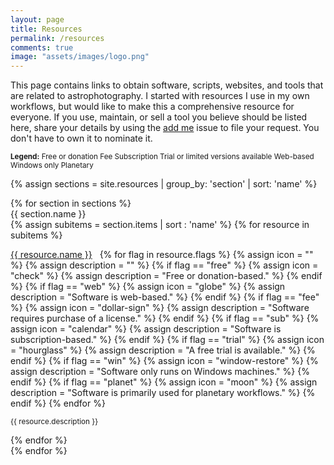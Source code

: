 ```yaml
---
layout: page
title: Resources
permalink: /resources
comments: true
image: "assets/images/logo.png"
---
```


This page contains links to obtain software, scripts, websites, and tools that are related to astrophotography. I started with resources I use in my own workflows, but would like to make this a comprehensive resource for everyone. If you use, maintain, or sell a tool you believe should be listed here, share your details by using the [add me](https://github.com/DeepSkyWorkflows/deepskyworkflows.github.io/issues/new/choose) issue to file your request. You don't have to own it to nominate it.  

<small><strong>Legend:</strong> <strong><i class="fa fa-check"></i></strong> Free or donation <strong><i class="fa fa-dollar-sign"></i></strong> Fee <strong><i class="fa fa-calendar"></i></strong> Subscription <strong><i class="fa fa-hourglass"></i></strong> Trial or limited versions available <strong><i class="fa fa-globe"></i></strong> Web-based <strong><i class="fa fa-window-restore"></i> </strong>Windows only <strong><i class="fa fa-moon"></i></strong> Planetary</small>

{% assign sections = site.resources | group_by: 'section' | sort: 'name' %}
<div id="resources" class="resources card-deck container-fluid w-100 p-1 m-1">
    {% for section in sections %}
    <div class="card">
        <div class="card-header">
            <div class="card-title">{{ section.name }}</div>
        </div>
        <div class="card-body">
        {% assign subitems = section.items | sort : 'name' %} 
        {% for resource in subitems %}
            <p>
                <a target="_blank" href="{{ resource.site }}">{{ resource.name }}</a>
                <span>&nbsp;</span>                
                {% for flag in resource.flags %}
                    {% assign icon = "" %}
                    {% assign description = "" %}
                    {% if flag == "free" %}
                        {% assign icon = "check" %}
                        {% assign description = "Free or donation-based." %}
                    {% endif %}
                    {% if flag == "web" %}
                        {% assign icon = "globe" %}
                        {% assign description = "Software is web-based." %}
                    {% endif %}
                    {% if flag == "fee" %}
                        {% assign icon = "dollar-sign" %}
                        {% assign description = "Software requires purchase of a license." %}
                    {% endif %}
                    {% if flag == "sub" %}
                        {% assign icon = "calendar" %}
                        {% assign description = "Software is subscription-based." %}
                    {% endif %}
                    {% if flag == "trial" %}
                        {% assign icon = "hourglass" %}
                        {% assign description = "A free trial is available." %}
                    {% endif %}
                    {% if flag == "win" %}
                        {% assign icon = "window-restore" %}
                        {% assign description = "Software only runs on Windows machines." %}
                    {% endif %}
                    {% if flag == "planet" %}
                        {% assign icon = "moon" %}
                        {% assign description = "Software is primarily used for planetary workflows." %}
                    {% endif %}
                    <span><i class="fa fa-{{ icon }}" title="{{ description }}" alt="{{ description }}"></i></span>
                {% endfor %}
            </p>
            <p><small>{{ resource.description }}</small></p>
        {% endfor %}   
        </div>
    </div>
    {% endfor %}

